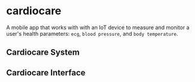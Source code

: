 # cardiocare

A mobile app that works with with an IoT device to measure and monitor a user's health parameters: `ecg`, `blood pressure`, and `body temperature`.

## Cardiocare System

## Cardiocare Interface
